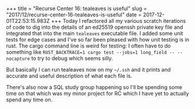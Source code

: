 +++
title = "Recurse Center 16: tealeaves is useful"
slug = "2017/12/recurse-center-16-tealeaves-is-useful"
date = 2017-12-01T22:53:15.983Z
+++
Today I refactored all my various scratch iterations of code to dig into the details of an ed25519 openssh private key file and integrated that into the main `tealeaves` executable file. I added some unit tests for edge cases and I've so far been pleased with how unit testing is in rust. The cargo command line is weird for testing: I often have to do something like `RUST_BACKTRACE=1 cargo test --jobs=1 long_field -- --nocapture` to try to debug which seems silly.

But basically I can run tealeaves now on my `~/.ssh` and it prints and accurate and useful description of what each file is.

There's also now a SQL study group happening so I'll be spending some time on that which was my minor project for RC which I have yet to actually spend any time on.
